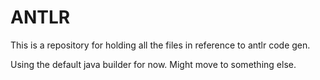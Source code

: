 # ANTLR

This is a repository for holding all the files in reference to antlr code gen.

Using the default java builder for now. Might move to something else.

